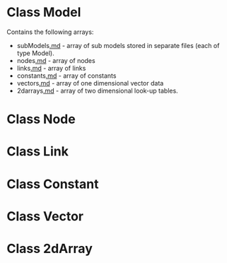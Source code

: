 # Class Model #
Contains the following arrays:
  * subModels[.md](.md) - array of sub models stored in separate files (each of type Model).
  * nodes[.md](.md) - array of nodes
  * links[.md](.md) - array of links
  * constants[.md](.md) - array of constants
  * vectors[.md](.md) - array of one dimensional vector data
  * 2darrays[.md](.md) - array of two dimensional look-up tables.

# Class Node #

# Class Link #

# Class Constant #


# Class Vector #


# Class 2dArray #